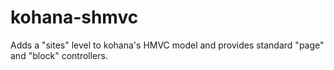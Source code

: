 kohana-shmvc
============

Adds a "sites" level to kohana's HMVC model and provides standard "page" and "block" controllers.